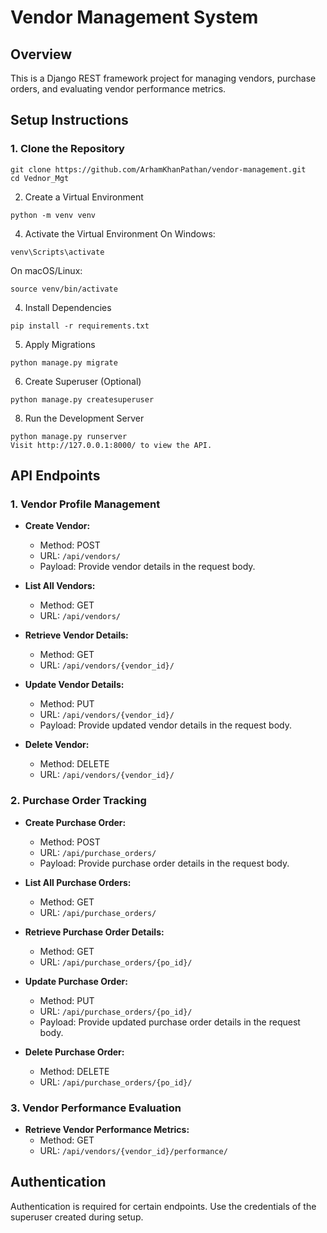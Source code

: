 # Vendor Management System

## Overview

This is a Django REST framework project for managing vendors, purchase orders, and evaluating vendor performance metrics.

## Setup Instructions

### 1. Clone the Repository

```
git clone https://github.com/ArhamKhanPathan/vendor-management.git
cd Vednor_Mgt
```
2. Create a Virtual Environment
```
python -m venv venv
```
4. Activate the Virtual Environment
On Windows:
```
venv\Scripts\activate
```
On macOS/Linux:
```
source venv/bin/activate
```
4. Install Dependencies
```
pip install -r requirements.txt
```
5. Apply Migrations

```
python manage.py migrate
```
6. Create Superuser (Optional)
```
python manage.py createsuperuser
```
8. Run the Development Server
```
python manage.py runserver
Visit http://127.0.0.1:8000/ to view the API.
```
## API Endpoints
### 1. Vendor Profile Management
- **Create Vendor:**
  - Method: POST
  - URL: `/api/vendors/`
  - Payload: Provide vendor details in the request body.

- **List All Vendors:**
  - Method: GET
  - URL: `/api/vendors/`

- **Retrieve Vendor Details:**
  - Method: GET
  - URL: `/api/vendors/{vendor_id}/`

- **Update Vendor Details:**
  - Method: PUT
  - URL: `/api/vendors/{vendor_id}/`
  - Payload: Provide updated vendor details in the request body.

- **Delete Vendor:**
  - Method: DELETE
  - URL: `/api/vendors/{vendor_id}/`
### 2. Purchase Order Tracking
- **Create Purchase Order:**
  - Method: POST
  - URL:  `/api/purchase_orders/`
  - Payload: Provide purchase order details in the request body.

- **List All Purchase Orders:**
  - Method: GET
  - URL: `/api/purchase_orders/`

- **Retrieve Purchase Order Details:**
  - Method: GET
  - URL: `/api/purchase_orders/{po_id}/`

- **Update Purchase Order:**
  - Method: PUT
  - URL: `/api/purchase_orders/{po_id}/`
  - Payload: Provide updated purchase order details in the request body.

- **Delete Purchase Order:**
  - Method: DELETE
  - URL: `/api/purchase_orders/{po_id}/`
### 3. Vendor Performance Evaluation
- **Retrieve Vendor Performance Metrics:**
  - Method: GET
  - URL: `/api/vendors/{vendor_id}/performance/`

## Authentication
Authentication is required for certain endpoints. Use the credentials of the superuser created during setup.
